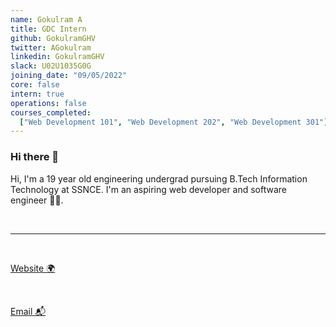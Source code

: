 ```yaml
---
name: Gokulram A
title: GDC Intern
github: GokulramGHV
twitter: AGokulram
linkedin: GokulramGHV
slack: U02U1035G0G
joining_date: "09/05/2022"
core: false
intern: true
operations: false
courses_completed:
  ["Web Development 101", "Web Development 202", "Web Development 301"]
---
```


### Hi there 👋

Hi, I'm a 19 year old engineering undergrad pursuing B.Tech Information Technology at SSNCE.
I'm an aspiring web developer and software engineer 👨‍💻.

<br/>

---

<br/>

[Website 🌍](https://gokulramghv.github.io/)

<br/>

[Email 📬](mailto:gokulharividhya@gmail.com)
